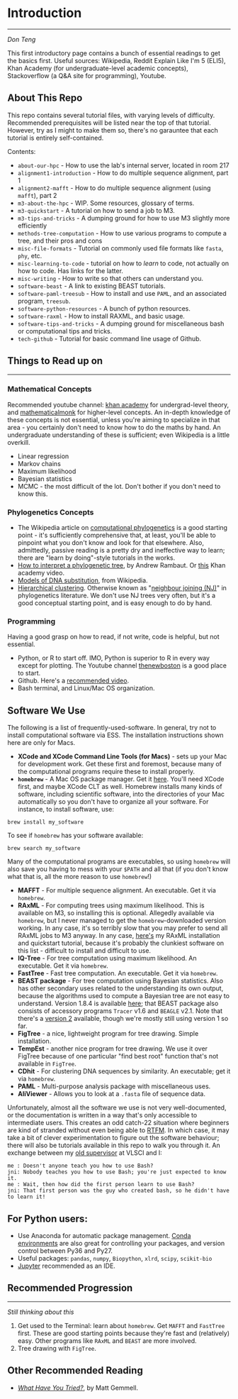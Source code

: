 # Introduction
-----

*Don Teng*

This first introductory page contains a bunch of essential readings to get the basics first. Useful sources: Wikipedia, Reddit Explain Like I'm 5 (ELI5), Khan Academy (for undergraduate-level academic concepts), Stackoverflow (a Q&A site for programming), Youtube. 

## About This Repo
This repo contains several tutorial files, with varying levels of difficulty.  Recommended prerequisites will be listed near the top of that tutorial. However, try as I might to make them so, there's no garauntee that each tutorial is entirely self-contained.  

Contents:

 - `about-our-hpc` - How to use the lab's internal server, located in room 217
 - `alignment1-introduction` - How to do multiple sequence alignment, part 1
 - `alignment2-mafft` - How to do multiple sequence alignment (using `mafft`), part 2
 - `m3-about-the-hpc` - WIP. Some resources, glossary of terms. 
 - `m3-quickstart` - A tutorial on how to send a job to M3.
 - `m3-tips-and-tricks` - A dumping ground for how to use M3 slightly more efficiently
 - `methods-tree-computation` - How to use various programs to compute a tree, and their pros and cons
 - `misc-file-formats` - Tutorial on commonly used file formats like `fasta`, `phy`, etc. 
 - `misc-learning-to-code` - tutorial on how to *learn* to code, not actually on how to code. Has links for the latter.
 - `misc-writing` - How to write so that others can understand you.
 - `software-beast` - A link to existing BEAST tutorials. 
 - `software-paml-treesub` - How to install and use `PAML`, and an associated program, `treesub`. 
 - `software-python-resources` - A bunch of python resources.
 - `software-raxml` - How to install RAXML, and basic usage.
 - `software-tips-and-tricks` - A dumping ground for miscellaneous bash or computational tips and tricks.
 - `tech-github` - Tutorial for basic command line usage of Github.

## Things to Read up on
-----

### Mathematical Concepts
Recommended youtube channel: [khan academy](https://www.youtube.com/user/khanacademy) for undergrad-level theory, and [mathematicalmonk](https://www.youtube.com/user/mathematicalmonk) for higher-level concepts.  An in-depth knowledge of these concepts is not essential, unless you're aiming to specialize in that area - you certainly don't need to know how to do the maths by hand. An undergraduate understanding of these is sufficient; even Wikipedia is a little overkill. 

 - Linear regression
 - Markov chains
 - Maximum likelihood
 - Bayesian statistics
 - MCMC - the most difficult of the lot. Don't bother if you don't need to know this. 

### Phylogenetics Concepts
 - The Wikipedia article on [computational phylogenetics](https://en.wikipedia.org/wiki/Computational_phylogenetics) is a good starting point - it's sufficiently comprehensive that, at least, you'll be able to pinpoint what you don't know and look for that elsewhere. Also, admittedly, passive reading is a pretty dry and ineffective way to learn; there are "learn by doing"-style tutorials in the works. 
 - [How to interpret a phylogenetic tree](http://epidemic.bio.ed.ac.uk/how_to_read_a_phylogeny), by Andrew Rambaut. Or [this](https://www.khanacademy.org/science/biology/her/tree-of-life/a/phylogenetic-trees) Khan academy video.
 - [Models of DNA substitution](https://en.wikipedia.org/wiki/Models_of_DNA_evolution), from Wikipedia. 
 - [Hierarchical clustering](https://en.wikipedia.org/wiki/Hierarchical_clustering). Otherwise known as "[neighbour joining (NJ)](https://en.wikipedia.org/wiki/Neighbor_joining)" in phylogenetics literature. We don't use NJ trees very often, but it's a good conceptual starting point, and is easy enough to do by hand. 

### Programming
Having a good grasp on how to read, if not write, code is helpful, but not essential.

 - Python, or R to start off. IMO, Python is superior to R in every way except for plotting. The Youtube channel [thenewboston](https://www.youtube.com/watch?v=HBxCHonP6Ro&list=PL6gx4Cwl9DGAcbMi1sH6oAMk4JHw91mC_) is a good place to start.
 - Github. Here's a [recommended video](https://www.youtube.com/watch?v=HVsySz-h9r4). 
 - Bash terminal, and Linux/Mac OS organization.

## Software We Use
The following is a list of frequently-used-software. In general, try not to install computational software via ESS. The installation instructions shown here are only for Macs. 

 - **XCode and XCode Command Line Tools (for Macs)** - sets up your Mac for development work. Get these first and foremost, because many of the computational programs require these to install properly. 
 - **`homebrew`** - A Mac OS package manager. Get it [here](https://brew.sh/). You'll need XCode first, and maybe XCode CLT as well. Homebrew installs many kinds of software, including scientific software, into the directories of your Mac automatically so you don't have to organize all your software. For instance, to install software, use:

```
brew install my_software
```

To see if `homebrew` has your software available:

```
brew search my_software
```

Many of the computational programs are executables, so using `homebrew` will also save you having to mess with your `$PATH` and all that (if you don't know what that is, all the more reason to use `homebrew`!)

 - **MAFFT** - For multiple sequence alignment. An executable. Get it via `homebrew`. 
 - **RAxML** - For computing trees using maximum likelihood. This is available on M3, so installing this is optional. Allegedly available via `homebrew`, but I never managed to get the `homebrew`-downloaded version working. In any case, it's so terribly slow that you may prefer to send all RAxML jobs to M3 anyway. In any case, [here's](https://github.com/vjlab/resources/blob/master/software-raxml.md) my RAxML installation and quickstart tutorial, because it's probably the clunkiest software on this list - difficult to install and difficult to use. 
 - **IQ-Tree** - For tree computation using maximum likelihood. An executable. Get it via `homebrew`. 
 - **FastTree** - Fast tree computation. An executable. Get it via `homebrew`. 
 - **BEAST package** - For tree computation using Bayesian statistics. Also has other secondary uses related to the understanding its own output, because the algorithms used to compute a Bayesian tree are not easy to understand. Version 1.8.4 is available [here](http://beast.bio.ed.ac.uk/); that BEAST package also consists of accessory programs `Tracer` v1.6 and `BEAGLE` v2.1. Note that there's a [version 2](https://www.beast2.org/) available, though we're mostly still using version 1 so far. 
 - **FigTree** - a nice, lightweight program for tree drawing. Simple installation. 
 - **TempEst** - another nice program for tree drawing. We use it over FigTree because of one particular "find best root" function that's not available in `FigTree`. 
 - **CDhit** - For clustering DNA sequences by similarity. An executable; get it via `homebrew`. 
 - **PAML** - Multi-purpose analysis package with miscellaneous uses. 
 - **AliViewer** - Allows you to look at a `.fasta` file of sequence data. 
 
Unfortunately, almost all the software we use is not very well-documented, or the documentation is written in a way that's only accessible to intermediate users. This creates an odd catch-22 situation where beginners are kind of stranded without even being able to [RTFM](https://en.wikipedia.org/wiki/RTFM). In which case, it may take a bit of clever experimentation to figure out the software behaviour; there will also be tutorials available in this repo to walk you through it. An exchange between my [old supervisor](https://github.com/jni) at VLSCI and I:

```
me : Doesn't anyone teach you how to use Bash?
jni: Nobody teaches you how to use Bash; you're just expected to know it.
me : Wait, then how did the first person learn to use Bash?
jni: That first person was the guy who created bash, so he didn't have to learn it!
```

## For Python users:
 - Use Anaconda for automatic package management. [Conda environments](https://conda.io/docs/using/envs.html) are also great for controlling your packages, and version control between Py36 and Py27. 
 - Useful packages: `pandas`, `numpy`, `Biopython`, `xlrd`, `scipy`, `scikit-bio`
 - [Jupyter](http://jupyter.org/) recommended as an IDE. 
 
## Recommended Progression
-----

*Still thinking about this*

1. Get used to the Terminal: learn about `homebrew`. Get `MAFFT` and `FastTree` first. These are good starting points because they're fast and (relatively) easy. Other programs like `RAxML` and `BEAST` are more involved. 
2. Tree drawing with `FigTree`. 
 
## Other Recommended Reading
 - *[What Have You Tried?](http://mattgemmell.com/what-have-you-tried/)*, by Matt Gemmell.

